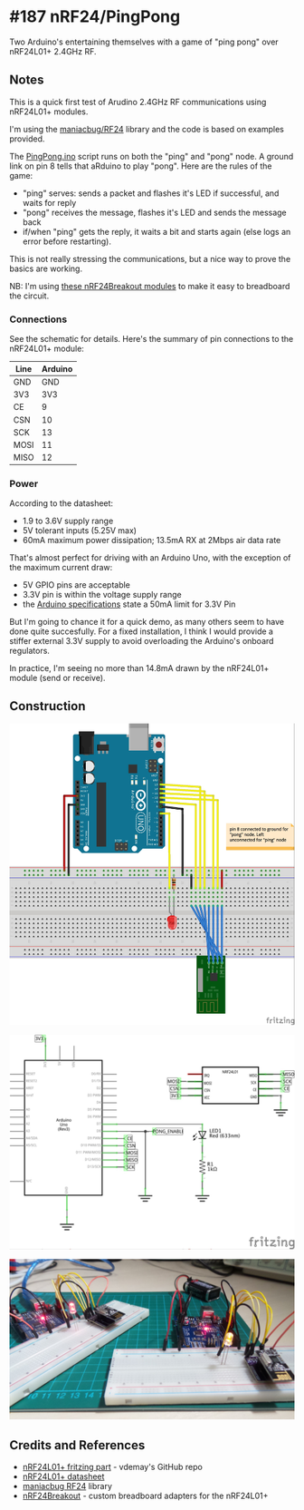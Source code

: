 # #187 nRF24/PingPong

Two Arduino's entertaining themselves with a game of "ping pong" over nRF24L01+ 2.4GHz RF.

## Notes

This is a quick first test of Arudino 2.4GHz RF communications using nRF24L01+ modules.

I'm using the [maniacbug/RF24](https://github.com/maniacbug/RF24) library and the code is based on examples provided.

The [PingPong.ino](./PingPong.ino) script runs on both the "ping" and "pong" node. A ground link on pin 8 tells that aRduino to play "pong".
Here are the rules of the game:
* "ping" serves: sends a packet and flashes it's LED if successful, and waits for reply
* "pong" receives the message, flashes it's LED and sends the message back
* if/when "ping" gets the reply, it waits a bit and starts again (else logs an error before restarting).

This is not really stressing the communications, but a nice way to prove the basics are working.

NB: I'm using [these nRF24Breakout modules](../../../Electronics101/nRF24Breakout) to make it easy to breadboard the circuit.

### Connections

See the schematic for details. Here's the summary of pin connections to the nRF24L01+ module:

| Line | Arduino |
|------|---------|
| GND  | GND |
| 3V3  | 3V3 |
| CE   |   9 |
| CSN  |  10 |
| SCK  |  13 |
| MOSI |  11 |
| MISO |  12 |

### Power

According to the datasheet:
* 1.9 to 3.6V supply range
* 5V tolerant inputs (5.25V max)
* 60mA maximum power dissipation; 13.5mA RX at 2Mbps air data rate

That's almost perfect for driving with an Arduino Uno, with the exception of the maximum current draw:
* 5V GPIO pins are acceptable
* 3.3V pin is within the voltage supply range
* the [Arduino specifications](https://www.arduino.cc/en/Main/ArduinoBoardUno) state a 50mA limit for 3.3V Pin

But I'm going to chance it for a quick demo, as many others seem to have done quite succesfully.
For a fixed installation, I think I would provide a stiffer external 3.3V supply to avoid overloading the Arduino's onboard regulators.

In practice, I'm seeing no more than 14.8mA drawn by the nRF24L01+ module (send or receive).

## Construction

![Breadboard](./assets/PingPong_bb.jpg?raw=true)

![The Schematic](./assets/PingPong_schematic.jpg?raw=true)

![The Build](./assets/PingPong_build.jpg?raw=true)

## Credits and References
* [nRF24L01+ fritzing part](https://github.com/vdemay/fritzing-parts) - vdemay's GitHub repo
* [nRF24L01+ datasheet](http://www.nordicsemi.com/eng/content/download/2726/34069/file/nRF24L01P_Product_Specification_1_0.pdf)
* [maniacbug RF24](https://github.com/maniacbug/RF24) library
* [nRF24Breakout](../../../Electronics101/nRF24Breakout) - custom breadboard adapters for the nRF24L01+
